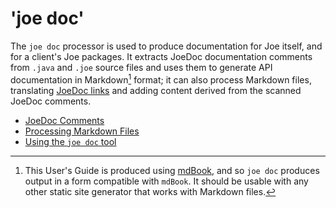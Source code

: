 # 'joe doc'

The `joe doc` processor is used to produce documentation for Joe itself,
and for a client's Joe packages.  It extracts JoeDoc documentation comments
from `.java` and `.joe` source files and uses them to generate API
documentation in Markdown[^markdown] format; it can also process Markdown files,
translating [JoeDoc links](#joedoc-links) and adding content derived
from the scanned JoeDoc comments.

- [JoeDoc Comments](doc_comments.md)
- [Processing Markdown Files](markdown_files.md)
- [Using the `joe doc` tool](doc_tool.md)
 
[^markdown]: This User's Guide is
produced using [mdBook](https://github.com/rust-lang/mdBook), and so
`joe doc` produces output in a form compatible with `mdBook`.  It should
be usable with any other static site generator that works with Markdown
files.
